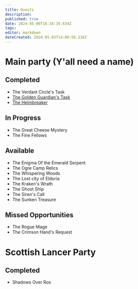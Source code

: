 ```yaml
---
title: Quests
description: 
published: true
date: 2024-05-06T16:34:39.634Z
tags: 
editor: markdown
dateCreated: 2024-05-03T14:08:56.216Z
---
```


# Main party (Y'all need a name)
## Completed
- The Verdant Circle's Task
- [The Golden Guardian's Task](/Quests/TheGoldenGuardiansTask)
- [The Helmbreaker](/Quests/TheHelmbreaker)

## In Progress

- The Great Cheese Mystery
- The Fine Fellows

## Available
- The Enigma Of the Emerald Serpent
- The Ogre Camp Relics
- The Whispering Woods
- The Lost city of Eldoria
- The Kraken's Wrath
- The Ghost Ship
- The Siren's Call
- The Sunken Treasure

## Missed Opportunities
- The Rogue Mage
- The Crimson Hand's Request

# Scottish Lancer Party
## Completed
- Shadows Over Ros
  